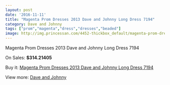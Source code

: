 ```yaml
---
layout: post
date: '2016-11-11'
title: "Magenta Prom Dresses 2013 Dave and Johnny Long Dress 7194"
category: Dave and Johnny
tags: ["prom","magenta","dress","dresses","beaded"]
image: http://img.princessan.com/4452-thickbox_default/magenta-prom-dresses-2013-dave-and-johnny-long-dress-7194.jpg
---
```

Magenta Prom Dresses 2013 Dave and Johnny Long Dress 7194

On Sales: **$314.21405**
<a href="https://www.princessan.com/en/dave-and-johnny/2093-magenta-prom-dresses-2013-dave-and-johnny-long-dress-7194.html"><amp-img layout="responsive" width="600" height="600" src="//img.princessan.com/4452-thickbox_default/magenta-prom-dresses-2013-dave-and-johnny-long-dress-7194.jpg" alt="Magenta Prom Dresses 2013 Dave and Johnny Long Dress 7194 0" /></a>
<a href="https://www.princessan.com/en/dave-and-johnny/2093-magenta-prom-dresses-2013-dave-and-johnny-long-dress-7194.html"><amp-img layout="responsive" width="600" height="600" src="//img.princessan.com/4453-thickbox_default/magenta-prom-dresses-2013-dave-and-johnny-long-dress-7194.jpg" alt="Magenta Prom Dresses 2013 Dave and Johnny Long Dress 7194 1" /></a>

Buy it: [Magenta Prom Dresses 2013 Dave and Johnny Long Dress 7194](https://www.princessan.com/en/dave-and-johnny/2093-magenta-prom-dresses-2013-dave-and-johnny-long-dress-7194.html "Magenta Prom Dresses 2013 Dave and Johnny Long Dress 7194")

View more: [Dave and Johnny](https://www.princessan.com/en/16-dave-and-johnny "Dave and Johnny")